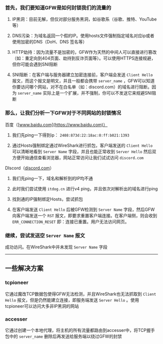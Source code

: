 ### 首先，我们要知道GFW是如何封锁我们的流量的

1. IP黑洞：目前无解，但仅对部分服务黑洞，如谷歌系（谷歌、推特、YouTube等）

2. DNS污染：为域名返回一个假的IP。使用hosts文件强制指定域名对应ip或者使用加密的DNS（DoH、DNS 签名等）

3. HTTP劫持：因为流量不是加密的，GFW作为天然的中间人可以直接进行篡改（如：重定向到404页面、劫持到反诈页面等）。可以使用HTTPS连接规避，但你可能会遇到SNI阻断

4. SNI阻断：在客户端与服务器建立加密连接前，客户端会发送 `Client Hello` 报文，而这个报文是明文，并且一般都会携带 `server_name` ，GFW可以知道你要访问哪个网站，对不在白名单（如：discord.com）的域名进行阻断。因为 `server_name` 实际上是一个扩展，并不强制，你可以不发送它来规避SNI阻断

### 那么，让我们分析一下GFW对于不同网站的封锁情况

百度（[www.baidu.com](https://www.baidu.com)）

1. 我们先ping一下得到ip： `2408:873d:22:18ac:0:ff:b021:1393`

2. 通过Hosts强制绑定通过WireShark进行抓包，客户端发送的 `Client Hello` 可以清晰地看到 `Server Name` 字段，并且也能正常收到 `Server Hello` 然后双方便开始通信查看浏览器，网站正常访问让我们试试访问 `discord.com`

DIscord（[discord.com](https://discord.com/)）

1. 我们先ping一下，域名和解析到的IP均不通

2. 此时我们尝试使用 `itdog.cn` 进行v4 ping，并且依次对解析出的域名进行ping

3. 找到通的IP强制绑定Hosts，尝试抓包

4. 在客户端发送 `Client Hello` 后被GFW检测到 `Server Name` 字段，然后GFW向客户端发送一个 `RST` 报文，即要求重置客户端连接。在客户端侧，则会收到 `ERR_CONNECTION_RESET` 即：连接已重置。用户无法访问网页。

### 继续，尝试发送空 `Server Name` 报文

成功访问。在WireShark中并未发现 `Server Name` 字段



---



## 一些解决方案



### tcpioneer

它通过魔改TCP数据包使得GFW无法检测，并且WireShark也无法抓取到 `Client Hello` 报文，但是仍然能建立连接，即服务端发送 `Server Hello` 。使用tcpioneer可以访问大多非IP黑洞的网站

### accesser

它通过创建一个本地代理，将主机的所有流量都路由到accesser中，将TCP握手包中的 `server_name` 删除后再发送给服务端以绕过GFW的封禁